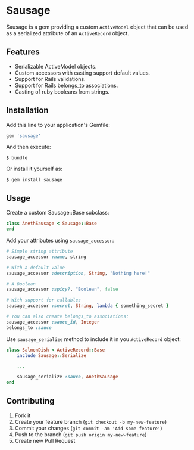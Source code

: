 # Sausage

Sausage is a gem providing a custom `ActiveModel` object that can be used
as a serialized attribute of an `ActiveRecord` object.

## Features

- Serializable ActiveModel objects.
- Custom accessors with casting support default values.
- Support for Rails validations.
- Support for Rails belongs_to associations.
- Casting of ruby booleans from strings.

## Installation

Add this line to your application's Gemfile:

```ruby
gem 'sausage'
```

And then execute:

    $ bundle

Or install it yourself as:

    $ gem install sausage

## Usage

Create a custom Sausage::Base subclass:

```ruby
class AnethSausage < Sausage::Base
end
```

Add your attributes using `sausage_accessor`:

```ruby
# Simple string attribute
sausage_accessor :name, string

# With a default value
sausage_accessor :description, String, "Nothing here!"

# A Boolean
sausage_accessor :spicy?, "Boolean", false

# With support for callables
sausage_accessor :secret, String, lambda { something_secret }

# You can also create belongs_to associations:
sausage_accessor :sauce_id, Integer
belongs_to :sauce
```

Use `sausage_serialize` method to include it in you `ActiveRecord` object:

```ruby
class SalmonDish < ActiveRecord::Base
    include Sausage::Serialize

    ...

    sausage_serialize :sauce, AnethSausage
end
```

## Contributing

1. Fork it
2. Create your feature branch (`git checkout -b my-new-feature`)
3. Commit your changes (`git commit -am 'Add some feature'`)
4. Push to the branch (`git push origin my-new-feature`)
5. Create new Pull Request
